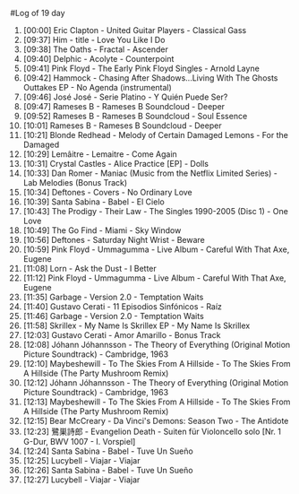 #Log of 19 day

1. [00:00] Eric Clapton - United Guitar Players - Classical Gass
1. [09:37] Him - title - Love You Like I Do
1. [09:38] The Oaths - Fractal - Ascender
1. [09:40] Delphic - Acolyte - Counterpoint
1. [09:41] Pink Floyd - The Early Pink Floyd Singles - Arnold Layne
1. [09:42] Hammock - Chasing After Shadows...Living With The Ghosts Outtakes EP - No Agenda (instrumental)
1. [09:46] José José - Serie Platino - Y Quién Puede Ser?
1. [09:47] Rameses B - Rameses B Soundcloud - Deeper
1. [09:52] Rameses B - Rameses B Soundcloud - Soul Essence
1. [10:01] Rameses B - Rameses B Soundcloud - Deeper
1. [10:21] Blonde Redhead - Melody of Certain Damaged Lemons - For the Damaged
1. [10:29] Lemâitre - Lemaitre - Come Again
1. [10:31] Crystal Castles - Alice Practice [EP] - Dolls
1. [10:33] Dan Romer - Maniac (Music from the Netflix Limited Series) - Lab Melodies (Bonus Track)
1. [10:34] Deftones - Covers - No Ordinary Love
1. [10:39] Santa Sabina - Babel - El Cielo
1. [10:43] The Prodigy - Their Law - The Singles 1990-2005 (Disc 1) - One Love
1. [10:49] The Go Find - Miami - Sky Window
1. [10:56] Deftones - Saturday Night Wrist - Beware
1. [10:59] Pink Floyd - Ummagumma - Live Album - Careful With That Axe, Eugene
1. [11:08] Lorn - Ask the Dust - I Better
1. [11:12] Pink Floyd - Ummagumma - Live Album - Careful With That Axe, Eugene
1. [11:35] Garbage - Version 2.0 - Temptation Waits
1. [11:40] Gustavo Cerati - 11 Episodios Sinfónicos - Raíz
1. [11:46] Garbage - Version 2.0 - Temptation Waits
1. [11:58] Skrillex - My Name Is Skrillex EP - My Name Is Skrillex
1. [12:03] Gustavo Cerati - Amor Amarillo - Bonus Track
1. [12:08] Jóhann Jóhannsson - The Theory of Everything (Original Motion Picture Soundtrack) - Cambridge, 1963
1. [12:10] Maybeshewill - To The Skies From A Hillside - To The Skies From A Hillside (The Party Mushroom Remix)
1. [12:12] Jóhann Jóhannsson - The Theory of Everything (Original Motion Picture Soundtrack) - Cambridge, 1963
1. [12:13] Maybeshewill - To The Skies From A Hillside - To The Skies From A Hillside (The Party Mushroom Remix)
1. [12:15] Bear McCreary - Da Vinci's Demons: Season Two - The Antidote
1. [12:23] 鷺巣詩郎 - Evangelion Death - Suiten für Violoncello solo [Nr. 1 G-Dur, BWV 1007 - I. Vorspiel]
1. [12:24] Santa Sabina - Babel - Tuve Un Sueño
1. [12:25] Lucybell - Viajar - Viajar
1. [12:26] Santa Sabina - Babel - Tuve Un Sueño
1. [12:27] Lucybell - Viajar - Viajar
